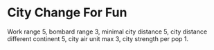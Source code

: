 # City Change For Fun
Work range 5, bombard range 3, minimal city distance 5, city distance different continent 5, city air unit max 3, city strength per pop 1.
